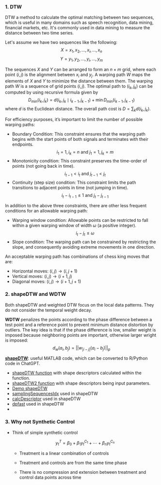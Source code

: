 ### 1. DTW
DTW a method to calculate the optimal matching between two sequences, which is useful in many domains such as speech recognition, data mining, financial markets, etc. It's commonly used in data mining to measure the distance between two time series.

Let's assume we have two sequences like the following:
$$X = x_1, x_2, \dots, x_i, \dots, x_n$$
$$Y = y_1, y_2, \dots, y_i, \dots, y_m$$

The sequences $X$ and $Y$ can be arranged to form an $n\times m$ grid, where each point $(i,j)$ is the alignment between $x_i$ and $y_j$. A warping path $W$ maps the elements of $X$ and $Y$ to minimize the distance between them. The warping path $W$ is a sequence of grid points $(i,j)$. The optimal path to $(i_k, j_k)$ can be computed by using recursive formula given by
$$D_{\min}(i_k, j_k) = d(i_k, j_k\mid i_{k-1}, j_{k-1}) + \min D_{\min}(i_{k-1}, j_{k-1})$$
where $d$ is the Euclidean distance. The overall path cost is $D = \sum_k d(i_k, j_k)$.

For efficiency purposes, it’s important to limit the number of possible warping paths:
- Boundary Condition: This constraint ensures that the warping path begins with the start points of both signals and terminates with their endpoints.
$$i_1 = 1, i_k = n \text{ and } j_1 = 1, j_k = m$$
- Monotonicity condition: This constraint preserves the time-order of points (not going back in time).
$$i_{t-1} < i_t \text{ and } j_{t-1} < j_t$$
- Continuity (step size) condition: This constraint limits the path transitions to adjacent points in time (not jumping in time).
$$i_t - i_{t-1} \leq 1 \text{ and } j_t - j_{t-1}$$

In addition to the above three constraints, there are other less frequent conditions for an allowable warping path:

- Warping window condition: Allowable points can be restricted to fall within a given warping window of width $\omega$ (a positive integer).
$$i_t - j_t \leq \omega$$
- Slope condition: The warping path can be constrained by restricting the slope, and consequently avoiding extreme movements in one direction.

An acceptable warping path has combinations of chess king moves that are:
- Horizontal moves: $(i,j) \rightarrow (i, j+1)$
- Vertical moves: $(i,j) \rightarrow (i+1, j)$
- Diagonal  moves: $(i,j) \rightarrow (i+1, j+1)$

### 2. shapeDTW and WDTW

Both shapeDTW and weighted DTW focus on the local data patterns. They do not consider the temporal weight decay.

__WDTW__ penalizes the points according to the phase difference between a test point and a reference point to prevent minimum distance distortion by outliers. The key idea is that if the phase difference is low, smaller weight is imposed because neighboring points are important, otherwise larger wright is imposed:
$$d_w(a_i, b_j) = ||w_{|i-j|} (a_i - b_j)||_p$$

__[shapeDTW](https://github.com/jiapingz/shapeDTW/tree/master/shapeDTW)__: useful MATLAB code, which can be converted to R/Python code in ChatGPT.
- [shapeDTW function](https://github.com/jiapingz/shapeDTW/blob/master/shapeDTW/ElasticMeasure/shapeDTW/shapeDTW.m) with shape descriptors calculated within the function.
- [shapeDTW2 function](https://github.com/jiapingz/shapeDTW/blob/master/shapeDTW/ElasticMeasure/shapeDTW/shapeDTW2.m) with shape descriptors being input parameters.
- [Demo shapeDTW](https://github.com/jiapingz/shapeDTW/blob/master/shapeDTW/demo_shapeDTW.m)
- [samplingSequencesIdx](https://github.com/jiapingz/shapeDTW/blob/master/shapeDTW/sampling/samplingSequencesIdx.m) used in shapeDTW
- [calcDescriptor](https://github.com/jiapingz/shapeDTW/blob/master/shapeDTW/sampling/samplingSequencesIdx.m) used in shapeDTW
- [dpfast](https://github.com/jiapingz/shapeDTW/blob/master/shapeDTW/ElasticMeasure/DanEllis/dpfast.m) used in shapeDTW
- 
### 3. Why not Synthetic Control

+ Think of simple synthetic control
  
  $$y_t^T=\beta_0+\beta_1y_t^{C_1}+\cdots+\beta_ny_t^{C_n}$$
  
  + Treatment is a linear combination of controls
  
  + Treatment and controls are from the same time phase
  
  + There is no compression and extension between treatment and control data points across time 
